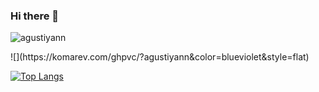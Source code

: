 ### Hi there 👋

<p align="left"> <img src="https://komarev.com/ghpvc/?username=agustiyann&label=Views&color=blue&style=plastic" alt="agustiyann" /> </p>
![](https://komarev.com/ghpvc/?agustiyann&color=blueviolet&style=flat)

[![Top Langs](https://github-readme-stats.vercel.app/api/top-langs/?username=agustiyann&layout=compact)](https://github.com/anuraghazra/github-readme-stats)
